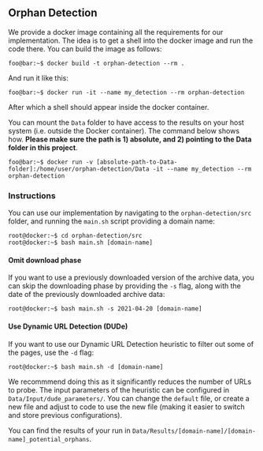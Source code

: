 ## Orphan Detection
We provide a docker image containing all the requirements for our implementation. The idea is to get a shell into the docker image and run the code there.
You can build the image as follows:

```console
foo@bar:~$ docker build -t orphan-detection --rm .
```
And run it like this:

```console
foo@bar:~$ docker run -it --name my_detection --rm orphan-detection
```
After which a shell should appear inside the docker container.

You can mount the ```Data``` folder to have access to the results on your host system (i.e. outside the Docker container). The command below shows how. **Please make sure the path is 1) absolute, and 2) pointing to the Data folder in this project**.
```console
foo@bar:~$ docker run -v [absolute-path-to-Data-folder]:/home/user/orphan-detection/Data -it --name my_detection --rm orphan-detection
```

### Instructions
You can use our implementation by navigating to the ```orphan-detection/src``` folder, and running the ```main.sh``` script providing a domain name:
```console
root@docker:~$ cd orphan-detection/src
root@docker:~$ bash main.sh [domain-name]
```

#### Omit download phase
If you want to use a previously downloaded version of the archive data, you can skip the downloading phase by providing the ```-s```
 flag, along with the date of the previously downloaded archive data:
 ```console
root@docker:~$ bash main.sh -s 2021-04-20 [domain-name]
```
#### Use Dynamic URL Detection (DUDe)
If you want to use our Dynamic URL Detection heuristic to filter out some of the pages, use the ```-d``` flag:
 ```console
root@docker:~$ bash main.sh -d [domain-name]
```
We recommmend doing this as it significantly reduces the number of URLs to probe. The input parameters of the heuristic can be configured in ```Data/Input/dude_parameters/```. You can change the ```default``` file, or create a new file and adjust to code to use the new file (making it easier to switch and store previous configurations).

You can find the results of your run in ```Data/Results/[domain-name]/[domain-name]_potential_orphans```.
